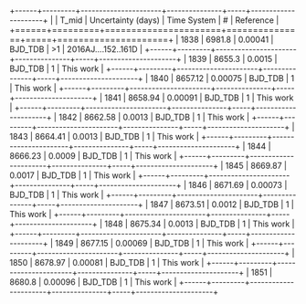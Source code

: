 +------+---------+----------------------+---------------+-----+---------------------+
|      |   T_mid |   Uncertainty (days) | Time System   | #   | Reference           |
+======+=========+======================+===============+=====+=====================+
| 1838 | 6981.8  |              0.00041 | BJD_TDB       | >1  | 2016AJ....152..161D |
+------+---------+----------------------+---------------+-----+---------------------+
| 1839 | 8655.3  |              0.0015  | BJD_TDB       | 1   | This work           |
+------+---------+----------------------+---------------+-----+---------------------+
| 1840 | 8657.12 |              0.00075 | BJD_TDB       | 1   | This work           |
+------+---------+----------------------+---------------+-----+---------------------+
| 1841 | 8658.94 |              0.00091 | BJD_TDB       | 1   | This work           |
+------+---------+----------------------+---------------+-----+---------------------+
| 1842 | 8662.58 |              0.0013  | BJD_TDB       | 1   | This work           |
+------+---------+----------------------+---------------+-----+---------------------+
| 1843 | 8664.41 |              0.0013  | BJD_TDB       | 1   | This work           |
+------+---------+----------------------+---------------+-----+---------------------+
| 1844 | 8666.23 |              0.0009  | BJD_TDB       | 1   | This work           |
+------+---------+----------------------+---------------+-----+---------------------+
| 1845 | 8669.87 |              0.0017  | BJD_TDB       | 1   | This work           |
+------+---------+----------------------+---------------+-----+---------------------+
| 1846 | 8671.69 |              0.00073 | BJD_TDB       | 1   | This work           |
+------+---------+----------------------+---------------+-----+---------------------+
| 1847 | 8673.51 |              0.0012  | BJD_TDB       | 1   | This work           |
+------+---------+----------------------+---------------+-----+---------------------+
| 1848 | 8675.34 |              0.0013  | BJD_TDB       | 1   | This work           |
+------+---------+----------------------+---------------+-----+---------------------+
| 1849 | 8677.15 |              0.00069 | BJD_TDB       | 1   | This work           |
+------+---------+----------------------+---------------+-----+---------------------+
| 1850 | 8678.97 |              0.00081 | BJD_TDB       | 1   | This work           |
+------+---------+----------------------+---------------+-----+---------------------+
| 1851 | 8680.8  |              0.00096 | BJD_TDB       | 1   | This work           |
+------+---------+----------------------+---------------+-----+---------------------+